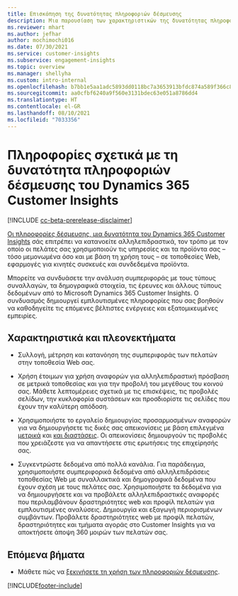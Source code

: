 ```yaml
---
title: Επισκόπηση της δυνατότητας πληροφοριών δέσμευσης
description: Μια παρουσίαση των χαρακτηριστικών της δυνατότητας πληροφοριών δέσμευσης.
ms.reviewer: mhart
ms.author: jefhar
author: mochimochi016
ms.date: 07/30/2021
ms.service: customer-insights
ms.subservice: engagement-insights
ms.topic: overview
ms.manager: shellyha
ms.custom: intro-internal
ms.openlocfilehash: b7bb1e5aa1adc5893dd0118bc7a3653913bfdc874a589f366c8c37152bbfef4d
ms.sourcegitcommit: aa0cfbf6240a9f560e3131bdec63e051a8786dd4
ms.translationtype: HT
ms.contentlocale: el-GR
ms.lasthandoff: 08/10/2021
ms.locfileid: "7033356"
---
```

# <a name="about-dynamics-365-customer-insights-engagement-insights-capability"></a>Πληροφορίες σχετικά με τη δυνατότητα πληροφοριών δέσμευσης του Dynamics 365 Customer Insights 

[!INCLUDE [cc-beta-prerelease-disclaimer](includes/cc-beta-prerelease-disclaimer.md)]

[Οι πληροφορίες δέσμευσης, μια δυνατότητα του Dynamics 365 Customer Insights](https://dynamics.microsoft.com/ai/customer-insights/engagement-insights-capability/) σάς επιτρέπει να κατανοείτε αλληλεπιδραστικά, τον τρόπο με τον οποίο οι πελάτες σας χρησιμοποιούν τις υπηρεσίες και τα προϊόντα σας – τόσο μεμονωμένα όσο και με βάση τη χρήση τους – σε τοποθεσίες Web, εφαρμογές για κινητές συσκευές και συνδεδεμένα προϊόντα.

Μπορείτε να συνδυάσετε την ανάλυση συμπεριφοράς με τους τύπους συναλλαγών, τα δημογραφικά στοιχεία, τις έρευνες και άλλους τύπους δεδομένων από το Microsoft Dynamics 365 Customer Insights. Ο συνδυασμός δημιουργεί εμπλουτισμένες πληροφορίες που σας βοηθούν να καθοδηγείτε τις επόμενες βέλτιστες ενέργειες και εξατομικευμένες εμπειρίες.

## <a name="features-and-benefits"></a>Χαρακτηριστικά και πλεονεκτήματα

- Συλλογή, μέτρηση και κατανόηση της συμπεριφοράς των πελατών στην τοποθεσία Web σας.

- Χρήση έτοιμων για χρήση αναφορών για αλληλεπιδραστική πρόσβαση σε μετρικά τοποθεσίας και για την προβολή του μεγέθους του κοινού σας. Μάθετε λεπτομέρειες σχετικά με τις επισκέψεις, τις προβολές σελίδων, την κυκλοφορία συστάσεων και προσδιορίστε τις σελίδες που έχουν την καλύτερη απόδοση.

- Χρησιμοποιήστε το εργαλείο δημιουργίας προσαρμοσμένων αναφορών για να δημιουργήσετε τις δικές σας απεικονίσεις με βάση επιλεγμένα [μετρικά](glossary.md) και [και διαστάσεις](glossary.md). Οι απεικονίσεις δημιουργούν τις προβολές που χρειάζεστε για να απαντήσετε στις ερωτήσεις της επιχείρησής σας.

- Συγκεντρώστε δεδομένα από πολλά κανάλια. Για παράδειγμα, χρησιμοποιήστε συμπεριφορικά δεδομένα από αλληλεπιδράσεις τοποθεσίας Web με συναλλακτικά και δημογραφικά δεδομένα που έχουν σχέση με τους πελάτες σας. Χρησιμοποιήστε τα δεδομένα για να δημιουργήσετε και να προβάλετε αλληλεπιδραστικές αναφορές που περιλαμβάνουν δραστηριότητες web και προφίλ πελατών για εμπλουτισμένες αναλύσεις. Δημιουργία και εξαγωγή περιορισμένων συμβάντων. Προβάλετε δραστηριότητες web με προφίλ πελατών, δραστηριότητες και τμήματα αγοράς στο Customer Insights για να αποκτήσετε άποψη 360 μοιρών των πελατών σας.


## <a name="next-steps"></a>Επόμενα βήματα

- Μάθετε πώς να [ξεκινήσετε τη χρήση των πληροφοριών δέσμευσης](get-started.md).


[!INCLUDE[footer-include](../includes/footer-banner.md)]